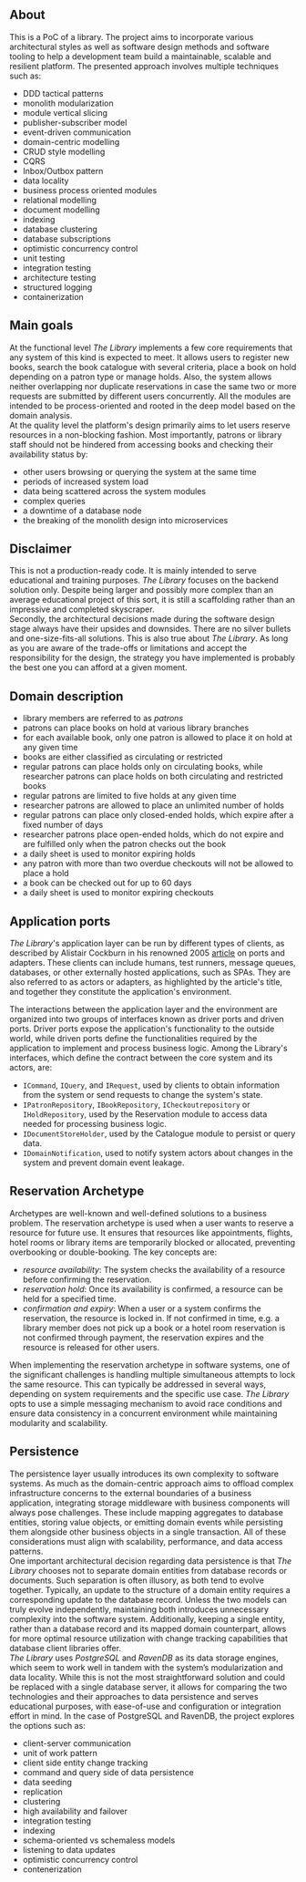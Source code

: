 ## About

This is a PoC of a library. The project aims to incorporate various architectural styles as well as software design methods and software tooling to help a development team build a maintainable, scalable and resilient platform. The presented approach involves multiple techniques such as:
- DDD tactical patterns
- monolith modularization
- module vertical slicing
- publisher-subscriber model
- event-driven communication
- domain-centric modelling
- CRUD style modelling
- CQRS
- Inbox/Outbox pattern
- data locality 
- business process oriented modules
- relational modelling
- document modelling
- indexing
- database clustering
- database subscriptions
- optimistic concurrency control
- unit testing
- integration testing
- architecture testing
- structured logging
- containerization

## Main goals

At the functional level *The Library* implements a few core requirements that any system of this kind is expected to meet. It allows users to register new books, search the book catalogue with several criteria, place a book on hold depending on a patron type or manage holds. Also, the system allows neither overlapping nor duplicate reservations in case the same two or more requests are submitted by different users concurrently. All the modules are intended to be process-oriented and rooted in the deep model based on the domain analysis.<br/> At the quality level the platform's design primarily aims to let users reserve resources in a non-blocking fashion. Most importantly, patrons or library staff should not be hindered from accessing books and checking their availability status by:
- other users browsing or querying the system at the same time
- periods of increased system load
- data being scattered across the system modules
- complex queries
- a downtime of a database node
- the breaking of the monolith design into microservices

## Disclaimer

This is not a production-ready code. It is mainly intended to serve educational and training purposes. *The Library* focuses on the backend solution only. Despite being larger and possibly more complex than an average educational project of this sort, it is still a scaffolding rather than an impressive and completed skyscraper. <br/> Secondly, the architectural decisions made during the software design stage always have their upsides and downsides. There are no silver bullets and one-size-fits-all solutions. This is also true about *The Library*. As long as you are aware of the trade-offs or limitations and accept the responsibility for the design, the strategy you have implemented is probably the best one you can afford at a given moment.

## Domain description

- library members are referred to as *patrons*
- patrons can place books on hold at various library branches
- for each available book, only one patron is allowed to place it on hold at any given time
- books are either classified as circulating or restricted
- regular patrons can place holds only on circulating books, while researcher patrons can place holds on both circulating and restricted books
- regular patrons are limited to five holds at any given time
- researcher patrons are allowed to place an unlimited number of holds
- regular patrons can place only closed-ended holds, which expire after a fixed number of days
- researcher patrons place open-ended holds, which do not expire and are fulfilled only when the patron checks out the book
- a daily sheet is used to monitor expiring holds
- any patron with more than two overdue checkouts will not be allowed to place a hold
- a book can be checked out for up to 60 days
- a daily sheet is used to monitor expiring checkouts

## Application ports

*The Library*'s application layer can be run by different types of clients, as described by Alistair Cockburn in his renowned 2005 [article](https://web.archive.org/web/20180822100852/http://alistair.cockburn.us/Hexagonal+architecture) on ports and adapters. These clients can include humans, test runners, message queues, databases, or other externally hosted applications, such as SPAs. They are also referred to as actors or adapters, as highlighted by the article's title, and together they constitute the application's environment.

The interactions between the application layer and the environment are organized into two groups of interfaces known as driver ports and driven ports. Driver ports expose the application's functionality to the outside world, while driven ports define the functionalities required by the application to implement and process business logic. Among the Library's interfaces, which define the contract between the core system and its actors, are:

- `ICommand`, `IQuery`, and `IRequest`, used by clients to obtain information from the system or send requests to change the system's state.
- `IPatronRepository`, `IBookRepository`, `ICheckoutrepository` or `IHoldRepository`, used by the Reservation module to access data needed for processing business logic.
- `IDocumentStoreHolder`, used by the Catalogue module to persist or query data.
- `IDomainNotification`, used to notify system actors about changes in the system and prevent domain event leakage.
  
## Reservation Archetype

Archetypes are well-known and well-defined solutions to a business problem. The reservation archetype is used when a user wants to reserve a resource for future use. It ensures that resources like appointments, flights, hotel rooms or library items are temporarily blocked or allocated, preventing overbooking or double-booking. The key concepts are:
- *resource availability*: The system checks the availability of a resource before confirming the reservation.
- *reservation hold*: Once its availability is confirmed, a resource can be held for a specified time.
- *confirmation and expiry*: When a user or a system confirms the reservation, the resource is locked in. If not confirmed in time, e.g. a library member does not pick up a book or a hotel room reservation is not confirmed through payment, the reservation expires and the resource is released for other users.

When implementing the reservation archetype in software systems, one of the significant challenges is handling multiple simultaneous attempts to lock the same resource. This can typically be addressed in several ways, depending on system requirements and the specific use case. *The Library* opts to use a simple messaging mechanism to avoid race conditions and ensure data consistency in a concurrent environment while maintaining modularity and scalability.

## Persistence

The persistence layer usually introduces its own complexity to software systems. As much as the domain-centric approach aims to offload complex infrastructure concerns to the external boundaries of a business application, integrating storage middleware with business components will always pose challenges. These include mapping aggregates to database entities, storing value objects, or emitting domain events while persisting them alongside other business objects in a single transaction. All of these considerations must align with scalability, performance, and data access patterns.<br/> 
One important architectural decision regarding data persistence is that *The Library* chooses not to separate domain entities from database records or documents. Such separation is often illusory, as both tend to evolve together. Typically, an update to the structure of a domain entity requires a corresponding update to the database record. Unless the two models can truly evolve independently, maintaining both introduces unnecessary complexity into the software system. Additionally, keeping a single entity, rather than a database record and its mapped domain counterpart, allows for more optimal resource utilization with change tracking capabilities that database client libraries offer. 
<br/>
*The Library* uses *PostgreSQL* and *RavenDB* as its data storage engines, which seem to work well in tandem with the system’s modularization and data locality. While this is not the most straightforward solution and could be replaced with a single database server, it allows for comparing the two technologies and their approaches to data persistence and serves educational purposes, with ease-of-use and configuration or integration effort in mind. In the case of PostgreSQL and RavenDB, the project explores the options such as:

- client-server communication
- unit of work pattern
- client side entity change tracking
- command and query side of data persistence
- data seeding
- replication
- clustering
- high availability and failover 
- integration testing
- indexing
- schema-oriented vs schemaless models
- listening to data updates
- optimistic concurrency control
- contenerization